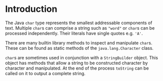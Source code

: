 # Introduction

The Java `char` type represents the smallest addressable components of text.
Multiple `char`s can comprise a string such as `"word"` or `char`s can be processed independently.
Their literals have single quotes e.g. `'A'`.

There are many builtin library methods to inspect and manipulate `char`s.
These can be found as static methods of the `java.lang.Character` class.

`char`s are sometimes used in conjunction with a `StringBuilder` object.
This object has methods that allow a string to be constructed character by character and manipulated.
At the end of the process `toString` can be called on it to output a complete string.

